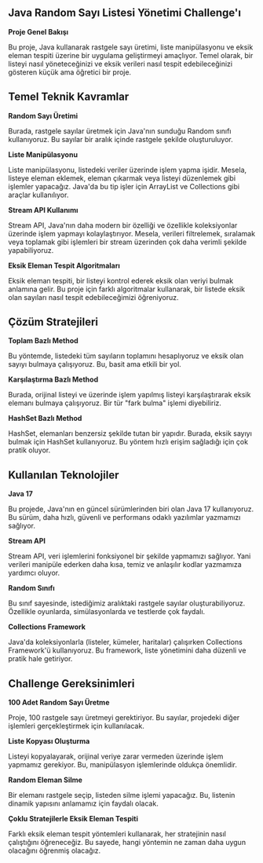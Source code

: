 

## Java Random Sayı Listesi Yönetimi Challenge'ı

**Proje Genel Bakışı**

Bu proje, Java kullanarak rastgele sayı üretimi, liste manipülasyonu ve eksik eleman tespiti üzerine bir uygulama geliştirmeyi amaçlıyor. Temel olarak, bir listeyi nasıl yöneteceğinizi ve eksik verileri nasıl tespit edebileceğinizi gösteren küçük ama öğretici bir proje.

## Temel Teknik Kavramlar

**Random Sayı Üretimi**

Burada, rastgele sayılar üretmek için Java'nın sunduğu Random sınıfı kullanıyoruz. Bu sayılar bir aralık içinde rastgele şekilde oluşturuluyor.

**Liste Manipülasyonu**

Liste manipülasyonu, listedeki veriler üzerinde işlem yapma işidir. Mesela, listeye eleman eklemek, eleman çıkarmak veya listeyi düzenlemek gibi işlemler yapacağız. Java'da bu tip işler için ArrayList ve Collections gibi araçlar kullanılıyor.

**Stream API Kullanımı**

Stream API, Java'nın daha modern bir özelliği ve özellikle koleksiyonlar üzerinde işlem yapmayı kolaylaştırıyor. Mesela, verileri filtrelemek, sıralamak veya toplamak gibi işlemleri bir stream üzerinden çok daha verimli şekilde yapabiliyoruz.

**Eksik Eleman Tespit Algoritmaları**

Eksik eleman tespiti, bir listeyi kontrol ederek eksik olan veriyi bulmak anlamına gelir. Bu proje için farklı algoritmalar kullanarak, bir listede eksik olan sayıları nasıl tespit edebileceğimizi öğreniyoruz.

## Çözüm Stratejileri

**Toplam Bazlı Method**

Bu yöntemde, listedeki tüm sayıların toplamını hesaplıyoruz ve eksik olan sayıyı bulmaya çalışıyoruz. Bu, basit ama etkili bir yol.

**Karşılaştırma Bazlı Method**

Burada, orijinal listeyi ve üzerinde işlem yapılmış listeyi karşılaştırarak eksik elemanı bulmaya çalışıyoruz. Bir tür "fark bulma" işlemi diyebiliriz.

**HashSet Bazlı Method**

HashSet, elemanları benzersiz şekilde tutan bir yapıdır. Burada, eksik sayıyı bulmak için HashSet kullanıyoruz. Bu yöntem hızlı erişim sağladığı için çok pratik oluyor.

## Kullanılan Teknolojiler

**Java 17**

Bu projede, Java'nın en güncel sürümlerinden biri olan Java 17 kullanıyoruz. Bu sürüm, daha hızlı, güvenli ve performans odaklı yazılımlar yazmamızı sağlıyor.

**Stream API**

Stream API, veri işlemlerini fonksiyonel bir şekilde yapmamızı sağlıyor. Yani verileri manipüle ederken daha kısa, temiz ve anlaşılır kodlar yazmamıza yardımcı oluyor.

**Random Sınıfı**

Bu sınıf sayesinde, istediğimiz aralıktaki rastgele sayılar oluşturabiliyoruz. Özellikle oyunlarda, simülasyonlarda ve testlerde çok faydalı.

**Collections Framework**

Java'da koleksiyonlarla (listeler, kümeler, haritalar) çalışırken Collections Framework'ü kullanıyoruz. Bu framework, liste yönetimini daha düzenli ve pratik hale getiriyor.

## Challenge Gereksinimleri

**100 Adet Random Sayı Üretme**

Proje, 100 rastgele sayı üretmeyi gerektiriyor. Bu sayılar, projedeki diğer işlemleri gerçekleştirmek için kullanılacak.

**Liste Kopyası Oluşturma**

Listeyi kopyalayarak, orijinal veriye zarar vermeden üzerinde işlem yapmamız gerekiyor. Bu, manipülasyon işlemlerinde oldukça önemlidir.

**Random Eleman Silme**

Bir elemanı rastgele seçip, listeden silme işlemi yapacağız. Bu, listenin dinamik yapısını anlamamız için faydalı olacak.

**Çoklu Stratejilerle Eksik Eleman Tespiti**

Farklı eksik eleman tespit yöntemleri kullanarak, her stratejinin nasıl çalıştığını öğreneceğiz. Bu sayede, hangi yöntemin ne zaman daha uygun olacağını öğrenmiş olacağız.
